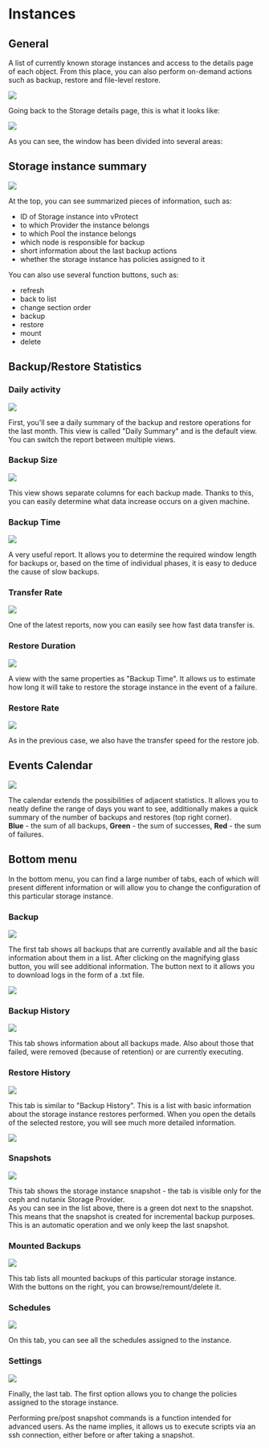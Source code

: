 # Instances

## General

A list of currently known storage instances and access to the details page of each object. From this place, you can also perform on-demand actions such as backup, restore and file-level restore.

![](../../../.gitbook/assets/storage-providers-instances%20%282%29%20%282%29%20%282%29%20%282%29.jpg)

Going back to the Storage details page, this is what it looks like:

![](../../../.gitbook/assets/storage-providers-instances-details-page.jpg)

As you can see, the window has been divided into several areas:

## Storage instance summary

![](../../../.gitbook/assets/storage-providers-instances-details-page-summary.jpg)

At the top, you can see summarized pieces of information, such as:

* ID of Storage instance into vProtect  
* to which Provider the instance belongs  
* to which Pool the instance belongs
* which node is responsible for backup  
* short information about the last backup actions  
* whether the storage instance has policies assigned to it  

You can also use several function buttons, such as:

* refresh  
* back to list 
* change section order
* backup  
* restore  
* mount  
* delete

## Backup/Restore Statistics

### Daily activity

![](../../../.gitbook/assets/vm-details-page-statistics%20%281%29%20%281%29.png)

First, you'll see a daily summary of the backup and restore operations for the last month. This view is called "Daily Summary" and is the default view. You can switch the report between multiple views.

### Backup Size

![](https://github.com/Storware/vprotect-manual/tree/62f9b0a309aff8d03f40054743924e0d53d58a4e/.gitbook/assets/vm-details-page-statistics-size%20%281%29%20%281%29.png)

This view shows separate columns for each backup made. Thanks to this, you can easily determine what data increase occurs on a given machine.

### Backup Time

![](../../../.gitbook/assets/vm-details-page-statistics-time.png)

A very useful report. It allows you to determine the required window length for backups or, based on the time of individual phases, it is easy to deduce the cause of slow backups.

### Transfer Rate

![](../../../.gitbook/assets/vm-details-page-statistics-transfer%20%281%29.png)

One of the latest reports, now you can easily see how fast data transfer is.

### Restore Duration

![](../../../.gitbook/assets/instances-vm-details-page-statistics-restore.jpg)

A view with the same properties as "Backup Time". It allows us to estimate how long it will take to restore the storage instance in the event of a failure.

### Restore Rate

![](../../../.gitbook/assets/vm-details-page-statistics-restore-rate%20%281%29%20%281%29.png)

As in the previous case, we also have the transfer speed for the restore job.

## Events Calendar

![](../../../.gitbook/assets/instances-vm-details-page-calendar.jpg)

The calendar extends the possibilities of adjacent statistics. It allows you to neatly define the range of days you want to see, additionally makes a quick summary of the number of backups and restores \(top right corner\).  
**Blue** - the sum of all backups, **Green** - the sum of successes, **Red** - the sum of failures.

## Bottom menu

In the bottom menu, you can find a large number of tabs, each of which will present different information or will allow you to change the configuration of this particular storage instance.

### Backup

![](../../../.gitbook/assets/storage-instances-details-bottom.jpg)

The first tab shows all backups that are currently available and all the basic information about them in a list. After clicking on the magnifying glass button, you will see additional information. The button next to it allows you to download logs in the form of a .txt file.

![](../../../.gitbook/assets/storage-instances-details-bottom-backup-details.jpg)

### Backup History

![](../../../.gitbook/assets/storage-instances-details-bottom-backup-history.jpg)

This tab shows information about all backups made. Also about those that failed, were removed \(because of retention\) or are currently executing.

### Restore History

![](../../../.gitbook/assets/storage-instances-details-bottom-restore-history.jpg)

This tab is similar to "Backup History". This is a list with basic information about the storage instance restores performed. When you open the details of the selected restore, you will see much more detailed information.

![](../../../.gitbook/assets/storage-instances-details-bottom-restore-history-details.jpg)

### Snapshots

![](../../../.gitbook/assets/storage-instances-details-bottom-snapshots.jpg)

This tab shows the storage instance snapshot - the tab is visible only for the ceph and nutanix Storage Provider.  
As you can see in the list above, there is a green dot next to the snapshot. This means that the snapshot is created for incremental backup purposes. This is an automatic operation and we only keep the last snapshot.

### Mounted Backups

![](../../../.gitbook/assets/storage-instances-details-bottom-mounted-backups.jpg)

This tab lists all mounted backups of this particular storage instance.  
With the buttons on the right, you can browse/remount/delete it.

### Schedules

![](../../../.gitbook/assets/storage-instances-details-bottom-schedules.jpg)

On this tab, you can see all the schedules assigned to the instance.

### Settings

![](../../../.gitbook/assets/storage-instances-details-bottom-settings.jpg)

Finally, the last tab. The first option allows you to change the policies assigned to the storage instance.

Performing pre/post snapshot commands is a function intended for advanced users. As the name implies, it allows us to execute scripts via an ssh connection, either before or after taking a snapshot.

